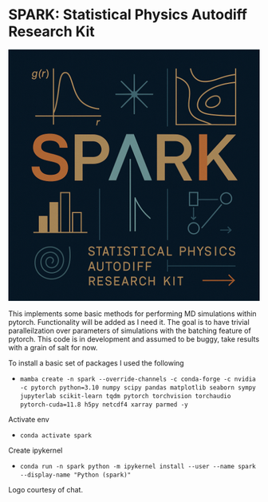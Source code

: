 # SPARK: Statistical Physics Autodiff Research Kit

![Alt text](SPARK_Logo.png)

This implements some basic methods for performing MD simulations within pytorch. Functionality will be added as I need it. The goal is to have trivial paralleilzation over parameters of simulations with the batching feature of pytorch. This code is in development and assumed to be buggy, take results with a grain of salt for now.

To install a basic set of packages I used the following
- `mamba create -n spark --override-channels -c conda-forge -c nvidia -c pytorch python=3.10 numpy scipy pandas matplotlib seaborn sympy jupyterlab scikit-learn tqdm pytorch torchvision torchaudio pytorch-cuda=11.8 h5py netcdf4 xarray parmed -y`
  
Activate env
- `conda activate spark`
  
Create ipykernel
- `conda run -n spark python -m ipykernel install --user --name spark --display-name "Python (spark)"`

Logo courtesy of chat. 
